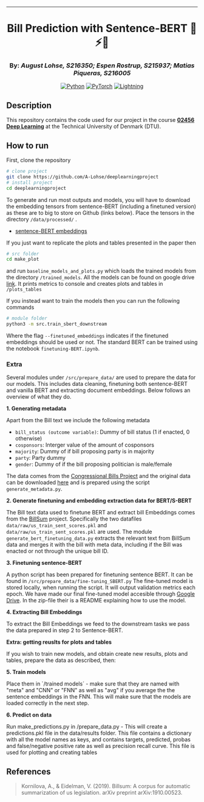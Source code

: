 ---

<div align="center">    
 
# Bill Prediction with Sentence-BERT 🚀⚡🔥
### By: *August Lohse, S216350; Espen Rostrup, S215937; Matias Piqueras, S216005*
 
<a href="https://www.python.org/"><img alt="Python" src="https://img.shields.io/badge/-Python 3.7+-blue?style=for-the-badge&logo=python&logoColor=white"></a>
<a href="https://pytorch.org/get-started/locally/"><img alt="PyTorch" src="https://img.shields.io/badge/-PyTorch 1.8+-ee4c2c?style=for-the-badge&logo=pytorch&logoColor=white"></a>
<a href="https://pytorchlightning.ai/"><img alt="Lightning" src="https://img.shields.io/badge/-Lightning 1.5+-792ee5?style=for-the-badge&logo=pytorchlightning&logoColor=white"></a>
 
</div>
 
## Description   
This repository contains the code used for our project in the course **[02456 Deep Learning](https://github.com/DeepLearningDTU/02456-deep-learning-with-PyTorch)** at the Technical University of Denmark (DTU).

## How to run   
First, clone the repository  
```bash
# clone project   
git clone https://github.com/A-Lohse/deeplearningproject
# install project   
cd deeplearningproject
 ```   

To generate and run most outputs and models, you will have to download the embedding tensors from sentence-BERT (including a finetuned version) as these are to big to store on Github (links below). Place the tensors in the directory `/data/processed/` .
* [sentence-BERT embeddings](https://drive.google.com/drive/folders/1K5EI0axL9OyrCGi6s0Ivd7bDHuVtgTZL?usp=sharing)

If you just want to replicate the plots and tables presented in the paper then
```bash
# src folder 
cd make_plot 
```
and run  `baseline_models_and_plots.py` which loads the trained models from the directory `/trained_models`. All the models can be found on google drive [link](https://drive.google.com/drive/folders/17VqYUhAWT_vp8StMEVOjq0bPSxbjokw8?usp=sharing). It prints metrics to console and creates plots and tables in `/plots_tables` 

If you instead want to train the models then you can run the following commands
```bash
# module folder
python3 -m src.train_sbert_downstream
```
Where the flag `--finetuned_embeddings` indicates if the finetuned embeddings should be used or not. The standard BERT can be trained using the notebook `finetuning-BERT.ipynb`.

### Extra

Several modules under `/src/prepare_data/` are used to prepare the data for our models. This includes data cleaning, finetuning both sentence-BERT and vanilla BERT and extracting document embeddings. Below follows an overview of what they do.

**1. Generating metadata**

Apart from the Bill text we include the following metadata

* `bill_status (outcome variable)`: Dummy of bill status (1 if enacted, 0 otherwise)
* `cosponsors`: Interger value of the amount of cosponsors
* `majority`: Dummy of if bill proposing party is in majority
* `party`: Party dummy
* `gender`: Dummy of if the bill proposing politician is male/female

The data comes from the [Congressional Bills Project](http://congressionalbills.org/) and the original data can be downloaded [here](http://congressionalbills.org/download.html) and is prepared using the script `generate_metadata.py`. 

**2. Generate finetuning and embedding extraction data for BERT/S-BERT**

The Bill text data used to finetune BERT and extract bill Embeddings comes from the [BillSum](https://github.com/FiscalNote/BillSum) project. Specifically the two datafiles `data/raw/us_train_sent_scores.pkl` and `data/raw/us_train_sent_scores.pkl` are used. The module `generate_bert_finetuning_data.py` extracts the relevant text from BillSum data and merges it with the bill with meta data, including if the Bill was enacted or not through the unique bill ID. 

**3. Finetuning sentence-BERT**

A python script has been prepared for finetuning sentence BERT. It can be found in `/src/prepare_data/fine-tuning_SBERT.py`
The fine-tuned model is stored locally, when running the script. It will output validation metrics each epoch. 
We have made our final fine-tuned model accesible through [Google Drive](https://drive.google.com/drive/folders/1og5VgL5DlmwxzBnCnGKRXbpRmowSSbK5?usp=sharing). In the zip-file their is a README explaining how to use the model. 

**4. Extracting Bill Embeddings**

To extract the Bill Embeddings we feed to the downstream tasks we pass the data prepared in step 2 to Sentence-BERT.  

**Extra: getting reuslts for plots and tables**

If you wish to train new models, and obtain create new results, plots and tables, prepare the data as described, then: 

**5. Train models**

Place them in `/trained models´ - make sure that they are named with "meta" and "CNN" or "FNN" as well as "avg" if you average the the sentence embeddings in the FNN. This will make sure that the models are loaded correctly in the next step.

**6. Predict on data**

Run make_predictions.py in /prepare_data.py - This will create a predictions.pkl file in the data/results folder. This file contains a dictionary with all the model names as keys, and contains targets, predicted, probas and false/negative positive rate as well as precision recall curve. This file is used for plotting and creating tables



## References

> Kornilova, A., & Eidelman, V. (2019). Billsum: A corpus for automatic summarization of us legislation. arXiv preprint arXiv:1910.00523.
